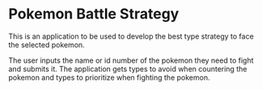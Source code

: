 # Pokemon Battle Strategy

This is an application to be used to develop the best type strategy to face the selected pokemon.

The user inputs the name or id number of the pokemon they need to fight and submits it. The application gets types to avoid when countering the pokemon and types to prioritize when fighting the pokemon.
